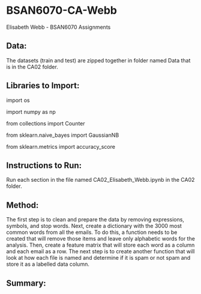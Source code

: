 # BSAN6070-CA-Webb
Elisabeth Webb - BSAN6070 Assignments

## Data: ##

The datasets (train and test) are zipped together in folder named Data that is in the CA02 folder. 

## Libraries to Import: ##

import os

import numpy as np

from collections import Counter

from sklearn.naive_bayes import GaussianNB

from sklearn.metrics import accuracy_score

## Instructions to Run: ##

Run each section in the file named CA02_Elisabeth_Webb.ipynb in the CA02 folder. 

## Method: ##
The first step is to clean and prepare the data by removing expressions, symbols, and stop words. Next, create a dictionary with the 3000 most common words from all the emails. To do this, a function needs to be created that will remove those items and leave only alphabetic words for the analysis. Then, create a feature matrix that will store each word as a column and each email as a row. The next step is to create another function that will look at how each file is named and determine if it is spam or not spam and store it as a labelled data column. 

## Summary: ##
